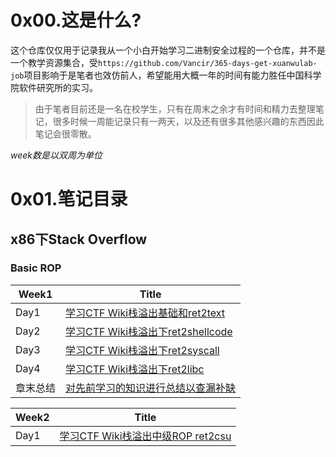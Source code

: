 # 0x00.这是什么?
这个仓库仅仅用于记录我从一个小白开始学习二进制安全过程的一个仓库，并不是一个教学资源集合，受`https://github.com/Vancir/365-days-get-xuanwulab-job`项目影响于是笔者也效仿前人，希望能用大概一年的时间有能力胜任中国科学院软件研究所的实习。
> 由于笔者目前还是一名在校学生，只有在周末之余才有时间和精力去整理笔记，很多时候一周能记录只有一两天，以及还有很多其他感兴趣的东西因此笔记会很零散。

*week数是以双周为单位*


# 0x01.笔记目录

## x86下Stack Overflow

### Basic ROP

| Week1       | Title                                                                            |
| ---------- | ------------------------------------------------------------------------------- |
| Day1       | [学习CTF Wiki栈溢出基础和ret2text ](./week1/ret2text/)                            |
| Day2       | [学习CTF Wiki栈溢出下ret2shellcode ](./week1/ret2shellcode/)                            |
| Day3       | [学习CTF Wiki栈溢出下ret2syscall ](./week1/ret2syscall/)                            |
| Day4       | [学习CTF Wiki栈溢出下ret2libc ](./week1/ret2libc)                            |
| 章末总结       | [对先前学习的知识进行总结以查漏补缺 ](./week1/)                            |

| Week2       | Title                                                                            |
| ---------- | ------------------------------------------------------------------------------- |
| Day1       | [学习CTF Wiki栈溢出中级ROP ret2csu ](./week2/)                            |
